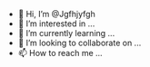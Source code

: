 - 👋 Hi, I’m @Jgfhjyfgh
- 👀 I’m interested in ...
- 🌱 I’m currently learning ...
- 💞️ I’m looking to collaborate on ...
- 📫 How to reach me ...

<!---
Jgfhjyfgh/Jgfhjyfgh is a ✨ special ✨ repository because its `README.md` (this file) appears on your GitHub profile.
You can click the Preview link to take a   3 of 2290   ma'a kelci la nu jansu 28 views skip to first unread message subscribe  ￼ selpa'i unread, apr 8, 2015, 4:42:46 pm    to loj...@googlegroups.com coi jbopre .i ca'e mi jungau do lo du'u co'a kelci la nu jansu[1] .i ko va'o lo nu do kansydji cu vitke http://www.webdiplomacy.net/board.php?gameid=158336 (to lo ckikyvla zo'u gusni fi lo solri gi'e se minra lo lalxu ca lo vanci toi) .i ro kelka'u cu cacra li cixa .i va'i no'e sutra .i pe'i banzu lo nu so'e prenu ka'e kansa .i pilno lo jbobau ku po'o .i .e'e zdile gau ma'a mi'e la selpa'i mu'o -- [1]: lo javni pe la nu jansu zo'u http://www.webdiplomacy.net/intro.php ￼ xorxes unread, apr 8, 2015, 5:59:13 pm    to loj...@googlegroups.com on wed, apr 8, 2015 at 6:42 pm, selpa'i <sel...@gmx.de> wrote: coi jbopre .i ca'e mi jungau do lo du'u co'a kelci la nu jansu[1] .i ko va'o lo nu do kansydji cu vitke http://www.webdiplomacy.net/board.php?gameid=158336 .i ca'e mi pante lo nu do cuxna lo na'e klasiko vercone .i .oi .oi .oi .oi .oi .i no drata vercone cu jibni lo klasiko lo ka zabna .i ku'i .i'a mi kelci mu'o mi'e xorxes ￼ selpa'i unread, apr 8, 2015, 6:13:41 pm    to loj...@googlegroups.com la .xorxes. cu cusku di'e > on wed, apr 8, 2015 at 6:42 pm, selpa'i <sel...@gmx.de > <mailto:sel...@gmx.de>> wrote: > > coi jbopre > > .i ca'e mi jungau do lo du'u co'a kelci la nu jansu[1] .i ko va'o lo > nu do kansydji cu vitke > > http://www.webdiplomacy.net/__board.php?gameid=158336 > <http://www.webdiplomacy.net/board.php?gameid=158336> > > > .i ca'e mi pante lo nu do cuxna lo na'e klasiko vercone .i .oi .oi .oi > .oi .oi .i no drata vercone cu jibni lo klasiko lo ka zabna .i ku'i .i'a > mi kelci .u'i .u'u .i lakne fa lo nu ma'a du'e mei .i lo klasiko cu mapti tu'a su'e ze kelci .i zasti fa ji'a lo klasiko xi re (to ne lo pano kelci toi) .i ku'i su'o .irci pu cuxna lo bemro .i go'i .i'a .i .a'o na fanta lo nu ba zdile do ni'o lo do pinka zo'u do simlu lo ka ba'o so'i roi kelci gi'e se slabu sai .i li'a mi morji lo purci nu do ne lo .itlo cu daspo ro drata .i ku'i xu do ja'a ta'e kelci .i ue za'a do klani li so'i ki'o .i ii .i .ei mi mi bregau lo ka za'u re'u toljinga .u'i  ￼ xorxes unread, apr 8, 2015, 6:35:52 pm    to loj...@googlegroups.com on wed, apr 8, 2015 at 8:13 pm, selpa'i <sel...@gmx.de> wrote: .u'i .u'u .i lakne fa lo nu ma'a du'e mei .i lo klasiko cu mapti tu'a su'e ze kelci .i zasti fa ji'a lo klasiko xi re (to ne lo pano kelci toi) .i ku'i su'o .irci pu cuxna lo bemro .i go'i .i'a .i .a'o na fanta lo nu ba zdile do .a'o go'i ni'o lo do pinka zo'u do simlu lo ka ba'o so'i roi kelci gi'e se slabu sai .i li'a mi morji lo purci nu do ne lo .itlo cu daspo ro drata .i ku'i xu do ja'a ta'e kelci .i ue za'a do klani li so'i ki'o .i ii .i .ei mi mi bregau lo ka za'u re'u toljinga .u'i .u'i .i mi pu za so'i roi kelci .i ku'i ze'a lo nanca be li so'o mi na kelci .i je'u mi no roi pu kelci lo na'e klasiko cartu .i ku'i .u'i banzu fa lo nu catlu kei lo nu djuno lo du'u na tai xamgu .i xu do pu du lo dotco .i mi na satci morji .i xu ge la tsani pu fraso gi ge la camgusmis cu glico gi la gejyspa cu rusko .i mi na morji tu'a lo turko jo'u lo .aus.xorxes. l look at your chang
